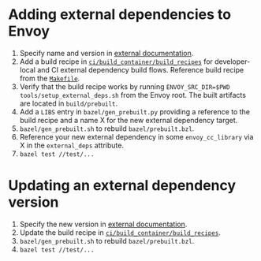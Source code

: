 # Adding external dependencies to Envoy

1. Specify name and version in [external documentation](../docs/install/requirements.rst).
2. Add a build recipe in [`ci/build_container/build_recipes`](../ci/build_container/build_recipes)
   for developer-local and CI external dependency build flows. Reference build recipe from the [`Makefile`](../ci/build_container/Makefile).
3. Verify that the build recipe works by running `ENVOY_SRC_DIR=$PWD tools/setup_external_deps.sh`
   from the Envoy root. The built artifacts are located in `build/prebuilt`.
4. Add a `LIBS` entry in `bazel/gen_prebuilt.py` providing a reference to the build recipe and
   a name X for the new external dependency target.
5. `bazel/gen_prebuilt.sh` to rebuild `bazel/prebuilt.bzl`.
6. Reference your new external dependency in some `envoy_cc_library` via X in the `external_deps`
   attribute.
7. `bazel test //test/...`

# Updating an external dependency version

1. Specify the new version in [external documentation](../docs/install/requirements.rst).
2. Update the build recipe in [`ci/build_container/build_recipes`](../ci/build_container/build_recipes).
3. `bazel/gen_prebuilt.sh` to rebuild `bazel/prebuilt.bzl`.
4. `bazel test //test/...`
